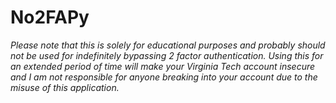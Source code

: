 # No2FAPy

*Please note that this is solely for educational purposes and probably should not be used for indefinitely bypassing 2 factor authentication. Using this for an extended period of time will make your Virginia Tech account insecure and I am not responsible for anyone breaking into your account due to the misuse of this application.*
